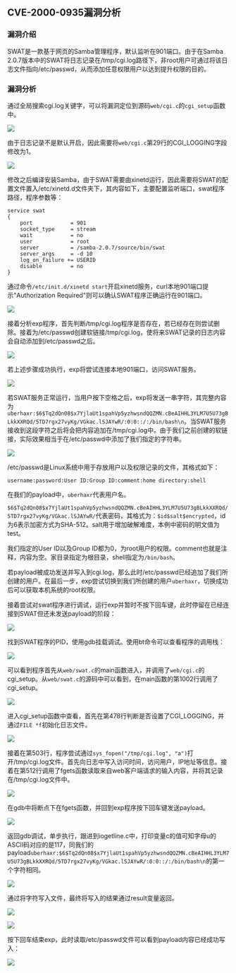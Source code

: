 ## CVE-2000-0935漏洞分析

### 漏洞介绍

SWAT是一款基于网页的Samba管理程序，默认监听在901端口。由于在Samba 2.0.7版本中的SWAT将日志记录在/tmp/cgi.log路径下，非root用户可通过将该日志文件指向/etc/passwd，从而添加任意权限用户以达到提升权限的目的。

### 漏洞分析

通过全局搜索cgi.log关键字，可以将漏洞定位到源码`web/cgi.c`的`cgi_setup`函数中。

![](img/1.PNG)

由于日志记录不是默认开启，因此需要将`web/cgi.c`第29行的CGI_LOGGING字段修改为1。

![](img/2.PNG)

修改之后编译安装Samba，由于SWAT需要由xinetd运行，因此需要将SWAT的配置文件置入/etc/xinetd.d文件夹下，其内容如下，主要配置监听端口，swat程序路径，程序参数等：

```
service swat
{
    port            = 901
	socket_type     = stream
	wait            = no
	user            = root 
	server          = /samba-2.0.7/source/bin/swat 
    server_args     = -d 10
	log_on_failure += USERID
	disable         = no
}
```

通过命令`/etc/init.d/xinetd start`开启xinetd服务，curl本地901端口提示"Authorization Required"则可以确认SWAT程序正确运行在901端口。

![](img/3.PNG)

接着分析exp程序，首先判断/tmp/cgi.log程序是否存在，若已经存在则尝试删除。接着为/etc/passwd创建软链接/tmp/cgi.log，使将来SWAT记录的日志内容会自动添加到/etc/passwd之后。

![](img/4.PNG)

若上述步骤成功执行，exp将尝试连接本地901端口，访问SWAT服务。

![](img/5.PNG)

若SWAT服务正常运行，当用户按下空格之后，exp将发送一串字符，其完整内容为`uberhaxr:$6$Tq2dQn08$x7YjlaUt1spahVp5yzhwsndQQZMN.cBeAIHHL3YLM7U5U73gBLkkXXRQd/5TD7rgx27vyKg/VGkac.lSJAYwR/:0:0::/:/bin/bash\n`。当SWAT服务接收到这段字符之后将会把内容追加在/tmp/cgi.log中。由于我们之前创建的软链接，实际效果相当于在/etc/passwd中添加了我们指定的字符串。

![](img/6.PNG)

/etc/passwd是Linux系统中用于存放用户以及权限记录的文件，其格式如下：

```
username:password:User ID:Group ID:comment:home directory:shell
```

在我们的payload中，`uberhaxr`代表用户名。

`$6$Tq2dQn08$x7YjlaUt1spahVp5yzhwsndQQZMN.cBeAIHHL3YLM7U5U73gBLkkXXRQd/5TD7rgx27vyKg/VGkac.lSJAYwR/`代表密码，其格式为：`$id$salt$encrypted`，id为6表示加密方式为SHA-512。salt用于增加破解难度，本例中密码的明文值为test。

我们指定的User ID以及Group ID都为0，为root用户的权限。comment也就是注释，内容为空。家目录指定为根目录，shell指定为`/bin/bash`。

若payload被成功发送并写入到cgi.log，那么此时/etc/passwd已经追加了我们所创建的用户。在最后一步，exp尝试切换到我们所创建的用户`uberhaxr`，切换成功后可以获取本机系统的root权限。

接着尝试对swat程序进行调试，运行exp并暂时不按下回车键，此时停留在已经连接到SWAT但还未发送payload的阶段：

![](img/7.PNG)

找到SWAT程序的PID，使用gdb挂载调试。使用bt命令可以查看程序的调用栈：

![](img/8.PNG)

可以看到程序首先从`web/swat.c`的main函数进入，并调用了`web/cgi.c`的cgi_setup。从`web/swat.c`的源码中可以看到，在main函数的第1002行调用了cgi_setup。

![](img/9.PNG)

进入cgi_setup函数中查看，首先在第478行判断是否设置了CGI_LOGGING，并通过`FILE *f`初始化日志文件。

![](img/10.PNG)

接着在第503行，程序尝试通过`sys_fopen("/tmp/cgi.log", "a")`打开/tmp/cgi.log文件。首先向日志中写入访问时间，访问用户，IP地址等信息。接着在第512行调用了fgets函数读取来自web客户端请求的输入内容，并将其记录在/tmp/cgi.log文件中。

![](img/11.PNG)

在gdb中将断点下在fgets函数，并回到exp程序按下回车键发送payload。

![](img/12.PNG)

返回gdb调试，单步执行，跟进到iogetline.c中，打印变量c的值可知字母u的ASCII码对应的是117，同我们的payload`uberhaxr:$6$Tq2dQn08$x7YjlaUt1spahVp5yzhwsndQQZMN.cBeAIHHL3YLM7U5U73gBLkkXXRQd/5TD7rgx27vyKg/VGkac.lSJAYwR/:0:0::/:/bin/bash\n`的第一个字符相同。

![](img/13.PNG)

通过将字符写入文件，最终将写入的结果通过result变量返回。

![](img/14.PNG)

![](img/15.PNG)

按下回车结束exp，此时读取/etc/passwd文件可以看到payload内容已经成功写入：

![](img/16.PNG)